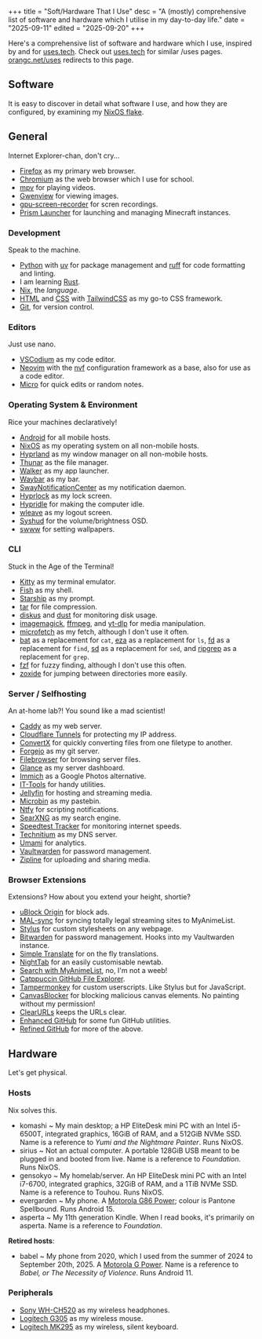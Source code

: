+++
title = "Soft/Hardware That I Use"
desc = "A (mostly) comprehensive list of software and hardware which I utilise in my day-to-day life."
date = "2025-09-11"
edited = "2025-09-20"
+++

Here's a comprehensive list of software and hardware which I use, inspired by and for [uses.tech](https://uses.tech). Check out [uses.tech](https://uses.tech) for similar /uses pages. [orangc.net/uses](https://orangc.net/uses) redirects to this page.

## Software
It is easy to discover in detail what software I use, and how they are configured, by examining my [NixOS flake](https://git.orangc.net/c/dots).

## General
Internet Explorer-chan, don't cry...

- [Firefox](https://www.firefox.com) as my primary web browser.
- [Chromium](https://www.chromium.org) as the web browser which I use for school.
- [mpv](https://mpv.io) for playing videos.
- [Gwenview](https://github.com/KDE/gwenview) for viewing images.
- [gpu-screen-recorder](https://git.dec05eba.com/gpu-screen-recorder/about) for scren recordings.
- [Prism Launcher](https://prismlauncher.org) for launching and managing Minecraft instances.

### Development
Speak to the machine.

- [Python](https://python.org) with [uv](https://docs.astral.sh/uv) for package management and [ruff](https://docs.astral.sh/ruff) for code formatting and linting.
- I am learning [Rust](https://www.rust-lang.org).
- [Nix](https://nixos.org), the *language*.
- [HTML](https://developer.mozilla.org/en-US/docs/Web/HTML) and [CSS](https://developer.mozilla.org/en-US/docs/Web/CSS) with [TailwindCSS](tailwindcss.com) as my go-to CSS framework.
- [Git](https://git-scm.com), for version control.

### Editors
Just use nano.

- [VSCodium](https://vscodium.com) as my code editor.
- [Neovim](https://neovim.io) with the [nvf](https://github.com/NotAShelf/nvf) configuration framework as a base, also for use as a code editor.
- [Micro](https://micro-editor.github.io) for quick edits or random notes.

### Operating System & Environment
Rice your machines declaratively!

- [Android](https://android.com) for all mobile hosts.
- [NixOS](https://nixos.org) as my operating system on all non-mobile hosts.
- [Hyprland](https://hypr.land) as my window manager on all non-mobile hosts.
- [Thunar](https://gitlab.xfce.org/xfce/thunar) as the file manager.
- [Walker](https://github.com/abenz1267/walker) as my app launcher.
- [Waybar](https://github.com/Alexays/Waybar) as my bar.
- [SwayNotificationCenter](https://github.com/ErikReider/SwayNotificationCenter) as my notification daemon.
- [Hyprlock](https://wiki.hypr.land/Hypr-Ecosystem/hyprlock) as my lock screen.
- [Hypridle](https://wiki.hypr.land/Hypr-Ecosystem/hypridle) for making the computer idle.
- [wleave](https://github.com/AMNatty/wleave) as my logout screen.
- [Syshud](https://github.com/System64fumo/syshud) for the volume/brightness OSD.
- [swww](https://github.com/LGFae/swww) for setting wallpapers.

### CLI
Stuck in the Age of the Terminal!

- [Kitty](https://sw.kovidgoyal.net/kitty) as my terminal emulator.
- [Fish](https://fishshell.com) as my shell.
- [Starship](https://starship.rs) as my prompt.
- [tar](https://www.gnu.org/software/tar) for file compression.
- [diskus](https://github.com/sharkdp/diskus) and [dust](https://github.com/bootandy/dust) for monitoring disk usage.
- [imagemagick](https://imagemagick.org), [ffmpeg](https://ffmpeg.org), and [yt-dlp](https://github.com/yt-dlp/yt-dlp) for media manipulation.
- [microfetch](https://github.com/notashelf/microfetch) as my fetch, although I don't use it often.
- [bat](https://github.com/sharkdp/bat) as a replacement for `cat`, [eza](https://eza.rocks) as a replacement for `ls`, [fd](https://github.com/sharkdp/fd) as a replacement for `find`, [sd](https://github.com/chmln/sd) as a replacement for `sed`, and [ripgrep](https://github.com/BurntSushi/ripgrep) as a replacement for `grep`.
- [fzf](https://github.com/junegunn/fzf) for fuzzy finding, although I don't use this often.
- [zoxide](https://github.com/ajeetdsouza/zoxide) for jumping between directories more easily.

### Server / Selfhosting
An at-home lab?! You sound like a mad scientist!

- [Caddy](https://caddyserver.com) as my web server.
- [Cloudflare Tunnels](https://developers.cloudflare.com/cloudflare-one/connections/connect-networks) for protecting my IP address.
- [ConvertX](https://github.com/C4illin/ConvertX) for quickly converting files from one filetype to another.
- [Forgejo](https://forgejo.org/) as my git server.
- [Filebrowser](https://github.com/gtsteffaniak/filebrowser) for browsing server files.
- [Glance](https://github.com/glanceapp/glance) as my server dashboard.
- [Immich](https://immich.app) as a Google Photos alternative.
- [IT-Tools](https://github.com/sharevb/it-tools) for handy utilities.
- [Jellyfin](https://jellyfin.org) for hosting and streaming media.
- [Microbin](https://microbin.eu) as my pastebin.
- [Ntfy](https://ntfy.sh) for scripting notifications.
- [SearXNG](https://searxng.org) as my search engine.
- [Speedtest Tracker](https://speedtest-tracker.dev) for monitoring internet speeds.
- [Technitium](https://technitium.com) as my DNS server.
- [Umami](https://umami.is) for analytics.
- [Vaultwarden](https://www.vaultwarden.net) for password management.
- [Zipline](https://zipline.diced.sh) for uploading and sharing media.

### Browser Extensions
Extensions? How about you extend your height, shortie?

- [uBlock Origin](https://addons.mozilla.org/firefox/downloads/latest/ublock-origin) for block ads.
- [MAL-sync](https://addons.mozilla.org/firefox/downloads/latest/mal-sync) for syncing totally legal streaming sites to MyAnimeList.
- [Stylus](https://addons.mozilla.org/firefox/downloads/latest/styl-us) for custom stylesheets on any webpage.
- [Bitwarden](https://addons.mozilla.org/firefox/downloads/latest/bitwarden-password-manager) for password management. Hooks into my Vaultwarden instance.
- [Simple Translate](https://addons.mozilla.org/firefox/downloads/latest/simple-translate) for on the fly translations.
- [NightTab](https://addons.mozilla.org/firefox/downloads/latest/nighttab) for an easily customisable newtab.
- [Search with MyAnimeList](https://addons.mozilla.org/firefox/downloads/latest/search-with-myanimelist), no, I'm not a weeb!
- [Catppuccin GitHub File Explorer](https://addons.mozilla.org/firefox/downloads/latest/catppuccin-gh-file-explorer).
- [Tampermonkey](https://addons.mozilla.org/firefox/downloads/latest/tampermonkey) for custom userscripts. Like Stylus but for JavaScript.
- [CanvasBlocker](https://addons.mozilla.org/firefox/downloads/latest/canvasblocker) for blocking malicious canvas elements. No painting without my permission!
- [ClearURLs](https://addons.mozilla.org/firefox/downloads/latest/clearurls) keeps the URLs clear.
- [Enhanced GitHub](https://addons.mozilla.org/firefox/downloads/latest/enhanced-github) for some fun GitHub utilities.
- [Refined GitHub](https://addons.mozilla.org/firefox/downloads/latest/refined-github-) for more of the above.

## Hardware
Let's get physical.

### Hosts
Nix solves this.

- komashi ~ My main desktop; a HP EliteDesk mini PC with an Intel i5-6500T, integrated graphics, 16GiB of RAM, and a 512GiB NVMe SSD. Name is a reference to *Yumi and the Nightmare Painter*. Runs NixOS.
- sirius ~ Not an actual computer. A portable 128GiB USB meant to be plugged in and booted from live. Name is a reference to *Foundation*. Runs NixOS.
- gensokyo ~ My homelab/server. An HP EliteDesk mini PC with an Intel i7-6700, integrated graphics, 32GiB of RAM, and a 1TiB NVMe SSD. Name is a reference to Touhou. Runs NixOS.
- evergarden ~ My phone. A [Motorola G86 Power](https://www.gsmarena.com/motorola_moto_g86_power_5g-13918.php); colour is Pantone Spellbound. Runs Android 15. 
- asperta ~ My 11th generation Kindle. When I read books, it's primarily on asperta. Name is a reference to *Foundation*.

**Retired hosts**:
- babel ~ My phone from 2020, which I used from the summer of 2024 to September 20th, 2025. A [Motorola G Power](https://www.gsmarena.com/motorola_moto_g_power-10076.php). Name is a reference to *Babel, or The Necessity of Violence*. Runs Android 11.

### Peripherals
- [Sony WH-CH520](https://electronics.sony.com/audio/headphones/headband/p/whch520-w) as my wireless headphones.
- [Logitech G305](https://www.logitechg.com/en-us/shop/p/g305-lightspeed-wireless-gaming-mouse.910-005280) as my wireless mouse.
- [Logitech MK295](https://www.logitech.com/en-us/shop/p/mk295-keyboard-mouse-combo.920-009782) as my wireless, silent keyboard.